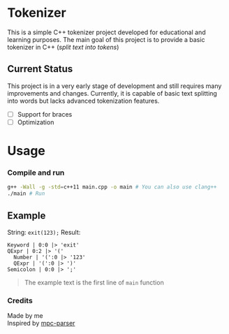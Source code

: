 # Tokenizer
This is a simple C++ tokenizer project developed for educational and learning purposes.
 The main goal of this project is to provide a basic tokenizer in C++ (*split text into tokens*)

## Current Status
This project is in a very early stage of development and still requires many improvements and changes.
 Currently, it is capable of basic text splitting into words but lacks advanced tokenization features.
- [ ] Support for braces
- [ ] Optimization

# Usage
### Compile and run
```sh
g++ -Wall -g -std=c++11 main.cpp -o main # You can also use clang++
./main # Run
```

## Example
String: `exit(123);`
Result:
```
Keyword | 0:0 |> 'exit'
QExpr | 0:2 |> '('
  Number | '(':0 |> '123'
  QExpr | '(':0 |> ')'
Semicolon | 0:0 |> ';'
```

>The example text is the first line of `main` function

### Credits
Made by me<br>
Inspired by [mpc-parser](https://github.com/orangeduck/mpc)